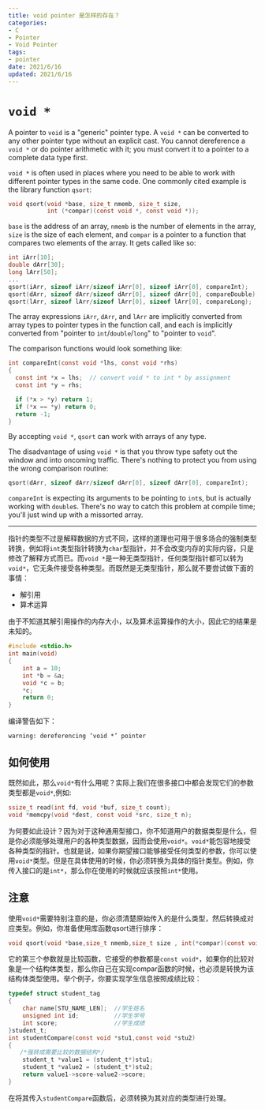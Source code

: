 ```yaml
---
title: void pointer 是怎样的存在？
categories:
- C
- Pointer
- Void Pointer
tags:
- pointer
date: 2021/6/16
updated: 2021/6/16
---
```


# `void *`

A pointer to `void` is a "generic" pointer type. A `void *` can be converted to any other pointer type without an explicit cast. You cannot dereference a `void *` or do pointer arithmetic with it; you must convert it to a pointer to a complete data type first.

`void *` is often used in places where you need to be able to work with different pointer types in the same code. One commonly cited example is the library function `qsort`:

```c
void qsort(void *base, size_t nmemb, size_t size, 
           int (*compar)(const void *, const void *));
```

`base` is the address of an array, `nmemb` is the number of elements in the array, `size` is the size of each element, and `compar` is a pointer to a function that compares two elements of the array. It gets called like so:

```c
int iArr[10];
double dArr[30];
long lArr[50];
...
qsort(iArr, sizeof iArr/sizeof iArr[0], sizeof iArr[0], compareInt);
qsort(dArr, sizeof dArr/sizeof dArr[0], sizeof dArr[0], compareDouble);
qsort(lArr, sizeof lArr/sizeof lArr[0], sizeof lArr[0], compareLong);
```

The array expressions `iArr`, `dArr`, and `lArr` are implicitly converted from array types to pointer types in the function call, and each is implicitly converted from "pointer to `int`/`double`/`long`" to "pointer to `void`".

The comparison functions would look something like:

```c
int compareInt(const void *lhs, const void *rhs)
{
  const int *x = lhs;  // convert void * to int * by assignment
  const int *y = rhs;

  if (*x > *y) return 1;
  if (*x == *y) return 0;
  return -1;
}
```

By accepting `void *`, `qsort` can work with arrays of any type.

The disadvantage of using `void *` is that you throw type safety out the window and into oncoming traffic. There's nothing to protect you from using the wrong comparison routine:

```c
qsort(dArr, sizeof dArr/sizeof dArr[0], sizeof dArr[0], compareInt);
```

`compareInt` is expecting its arguments to be pointing to `int`s, but is actually working with `double`s. There's no way to catch this problem at compile time; you'll just wind up with a missorted array.

---

指针的类型不过是解释数据的方式不同，这样的道理也可用于很多场合的强制类型转换，例如将`int`类型指针转换为`char`型指针，并不会改变内存的实际内容，只是修改了解释方式而已。而`void *`是一种无类型指针，任何类型指针都可以转为`void*`，它无条件接受各种类型。而既然是无类型指针，那么就不要尝试做下面的事情：

- 解引用
- 算术运算

由于不知道其解引用操作的内存大小，以及算术运算操作的大小，因此它的结果是未知的。

```c
#include <stdio.h>
int main(void)
{
    int a = 10;
    int *b = &a;
    void *c = b;
    *c;
    return 0;
}
```

编译警告如下：

```text
warning: dereferencing ‘void *’ pointer
```

## 如何使用

既然如此，那么`void*`有什么用呢？实际上我们在很多接口中都会发现它们的参数类型都是`void*`,例如:

```c
ssize_t read(int fd, void *buf, size_t count);
void *memcpy(void *dest, const void *src, size_t n);
```

为何要如此设计？因为对于这种通用型接口，你不知道用户的数据类型是什么，但是你必须能够处理用户的各种类型数据，因而会使用`void*`。`void*`能包容地接受各种类型的指针。也就是说，如果你期望接口能够接受任何类型的参数，你可以使用`void*`类型。但是在具体使用的时候，你必须转换为具体的指针类型。例如，你传入接口的是`int*`，那么你在使用的时候就应该按照`int*`使用。

## 注意

使用`void*`需要特别注意的是，你必须清楚原始传入的是什么类型，然后转换成对应类型。例如，你准备使用库函数qsort进行排序：

```c
void qsort(void *base,size_t nmemb,size_t size , int(*compar)(const void *,const void *));
```

它的第三个参数就是比较函数，它接受的参数都是`const void*`，如果你的比较对象是一个结构体类型，那么你自己在实现compar函数的时候，也必须是转换为该结构体类型使用。举个例子，你要实现学生信息按照成绩比较：

```c
typedef struct student_tag
{
    char name[STU_NAME_LEN];  //学生姓名
    unsigned int id;          //学生学号
    int score;                //学生成绩
}student_t;
int studentCompare(const void *stu1,const void *stu2)
{
　　/*强转成需要比较的数据结构*/
    student_t *value1 = (student_t*)stu1;
    student_t *value2 = (student_t*)stu2;
    return value1->score-value2->score;
}
```

在将其传入`studentCompare`函数后，必须转换为其对应的类型进行处理。